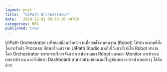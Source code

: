 ```yaml
---
layout: post
title:  "UiPath Orchestrator"
date:   2020-12-01 09:53:10 +0700
categories: RPA
published: true
---
```

UiPath Orchestrator เปรียบเสมือนหัวหน้างานที่คอยสั่งงานคนงาน (Robot) ให้ทำงานตามที่สั่ง โดยจะรับตัว Process ที่ทำเสร็จแล้วจาก UiPath Studio 
มาเก็บไว้แล้วสั่งานให้ Robot ทำงานโดย Orchestrator จะทำการบริการจัดการการทำงานของ Robot และคอย Monitor การทำงาน ผลการทำงาน 
และยังมีหน้า Dashboard สามารถนำมาแสดงผลในรูปแบบของกราฟ แบบต่างๆ ได้อีกด้วย